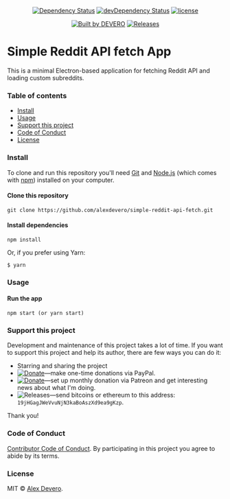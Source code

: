 <p align="center">
  <!-- <a href="https://circleci.com/gh/alexdevero/simple-reddit-api-fetch/"><img alt="Build Status" src="https://circleci.com/gh/alexdevero/simple-reddit-api-fetch.svg?style=shield&circle-token=:circle-token"></a> -->
  <a href="https://david-dm.org/alexdevero/simple-reddit-api-fetch"><img alt="Dependency Status" src="https://david-dm.org/alexdevero/simple-reddit-api-fetch.svg?style=flat"></a>
  <a href="https://david-dm.org/alexdevero/simple-reddit-api-fetch?type=dev"><img alt="devDependency Status" src="https://david-dm.org/alexdevero/simple-reddit-api-fetch/dev-status.svg?style=flat"></a>
  <a href="LICENSE"><img alt="license" src="https://img.shields.io/github/license/mashape/apistatus.svg"></a>
</p>

<p align="center">
  <a href="https://alexdevero.com"><img alt="Built by DEVERO" src="https://img.shields.io/badge/built%20by-DEVERO-brightgreen.svg?colorB=d30320"></a>
  <a href="#"><img alt="Releases" src="https://img.shields.io/github/release/alexdevero/gridd.svg"></a>
</p>

# Simple Reddit API fetch App

This is a minimal Electron-based application for fetching Reddit API and loading custom subreddits.

### Table of contents

* [Install](#install)
* [Usage](#usage)
* [Support this project](#support-this-project)
* [Code of Conduct](#code-of-conduct)
* [License](#license)

### Install

To clone and run this repository you'll need [Git](https://git-scm.com) and [Node.js](https://nodejs.org/en/download/) (which comes with [npm](http://npmjs.com)) installed on your computer.

#### Clone this repository
```
git clone https://github.com/alexdevero/simple-reddit-api-fetch.git
```

#### Install dependencies

```
npm install
```
Or, if you prefer using Yarn:
```
$ yarn
```

### Usage

#### Run the app

```
npm start (or yarn start)
```

### Support this project

<!-- This project is released as an open-source. If you need help with using this project, please ask and I will do my best reply to as soon as possible. You can use this project as you wish *for free*. Also, you can change the source code and redistribute it if you want. -->

Development and maintenance of this project takes a lot of time. If you want to support this project and help its author, there are few ways you can do it:

 - Starring and sharing the project
 - [![Donate](https://img.shields.io/badge/Donate-Paypal-brightgreen.svg?colorB=259cd2)](https://www.paypal.com/cgi-bin/webscr?cmd=_s-xclick&hosted_button_id=YKLGUUB34ASEL)—make one-time donations via PayPal.
 - [![Donate](https://img.shields.io/badge/Donate-Patreon-brightgreen.svg?colorB=f86213)](https://www.patreon.com/alexdevero)—set up monthly donation via Patreon and get interesting news about what I'm doing.
 - <img alt="Releases" src="https://img.shields.io/badge/Donate-Bitcoin-brightgreen.svg?colorB=fab915">—send bitcoins or ethereum to this address: `19jHGagJWeVvuNjN3kaBoAszXd9ea9gKzp`.

Thank you!

### Code of Conduct

[Contributor Code of Conduct](code-of-conduct.md). By participating in this project you agree to abide by its terms.

### License

MIT © [Alex Devero](https://alexdevero.com).

<!--
### Resources for Learning Electron

- [electron.atom.io/docs](http://electron.atom.io/docs) - all of Electron's documentation
- [electron.atom.io/community/#boilerplates](http://electron.atom.io/community/#boilerplates) - sample starter apps created by the community
- [electron/electron-quick-start](https://github.com/electron/electron-quick-start) - a very basic starter Electron app
- [electron/simple-samples](https://github.com/electron/simple-samples) - small applications with ideas for taking them further
- [electron/electron-api-demos](https://github.com/electron/electron-api-demos) - an Electron app that teaches you how to use Electron
- [hokein/electron-sample-apps](https://github.com/hokein/electron-sample-apps) - small demo apps for the various Electron APIs
-->
